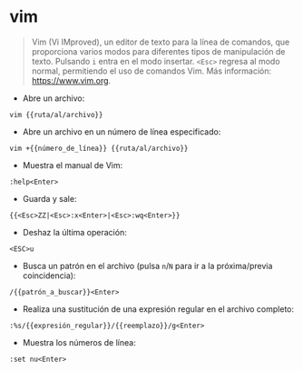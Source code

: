 # vim

> Vim (Vi IMproved), un editor de texto para la línea de comandos, que proporciona varios modos para diferentes tipos de manipulación de texto.
> Pulsando `i` entra en el modo insertar. `<Esc>` regresa al modo normal, permitiendo el uso de comandos Vim.
> Más información: <https://www.vim.org>.

- Abre un archivo:

`vim {{ruta/al/archivo}}`

- Abre un archivo en un número de línea especificado:

`vim +{{número_de_línea}} {{ruta/al/archivo}}`

- Muestra el manual de Vim:

`:help<Enter>`

- Guarda y sale:

`{{<Esc>ZZ|<Esc>:x<Enter>|<Esc>:wq<Enter>}}`

- Deshaz la última operación:

`<ESC>u`

- Busca un patrón en el archivo (pulsa `n`/`N` para ir a la próxima/previa coincidencia):

`/{{patrón_a_buscar}}<Enter>`

- Realiza una sustitución de una expresión regular en el archivo completo:

`:%s/{{expresión_regular}}/{{reemplazo}}/g<Enter>`

- Muestra los números de línea:

`:set nu<Enter>`
